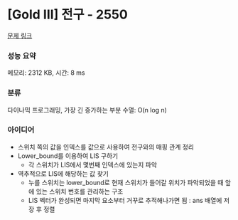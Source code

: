 # [Gold III] 전구 - 2550 

[문제 링크](https://www.acmicpc.net/problem/2550) 

### 성능 요약

메모리: 2312 KB, 시간: 8 ms

### 분류

다이나믹 프로그래밍, 가장 긴 증가하는 부분 수열: O(n log n)

### 아이디어

- 스위치 쪽의 값을 인덱스를 값으로 사용하여 전구와의 매핑 관계 정리
- Lower_bound를 이용하여 LIS 구하기
  - 각 스위치가 LIS에서 몇번째 인덱스에 있는지 파악
- 역추적으로 LIS에 해당하는 값 찾기
  - 누를 스위치는 lower_bound로 현재 스위치가 들어갈 위치가 파악되었을 때 앞에 있는 스위치 번호를 관리하는 구조
  - LIS 벡터가 완성되면 마지막 요소부터 거꾸로 추적해나가면 됨 : ans 배열에 저장 후 정렬
